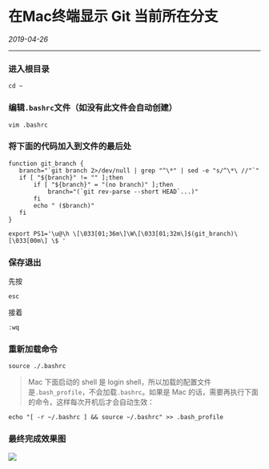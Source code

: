 
# 在Mac终端显示 Git 当前所在分支
<p align="right">
<em>

2019-04-26

</em>
</p>

-------


### 进入根目录


 ```
 cd ~
 ```

###  编辑`.bashrc`文件（如没有此文件会自动创建）

 ```
 vim .bashrc
 ```

###  将下面的代码加入到文件的最后处

 ```
 function git_branch {
    branch="`git branch 2>/dev/null | grep "^\*" | sed -e "s/^\*\ //"`"
    if [ "${branch}" != "" ];then
        if [ "${branch}" = "(no branch)" ];then
            branch="(`git rev-parse --short HEAD`...)"
        fi
        echo " ($branch)"
    fi
 }
 
 export PS1='\u@\h \[\033[01;36m\]\W\[\033[01;32m\]$(git_branch)\[\033[00m\] \$ '
 ```
 
###  保存退出
先按
```
esc
``` 
接着
```
:wq
```

###  重新加载命令

 ```
 source ./.bashrc
 ```

 >Mac 下面启动的 shell 是 login shell，所以加载的配置文件是`.bash_profile`，不会加载`.bashrc`。如果是 Mac  的话，需要再执行下面的命令，这样每次开机后才会自动生效：

 ```
 echo "[ -r ~/.bashrc ] && source ~/.bashrc" >> .bash_profile
 ```
 
 ### 最终完成效果图
 
 ![](http://ww1.sinaimg.cn/large/6b65559dgy1g2fql4mc6fj20oq0fdmy5.jpg)

